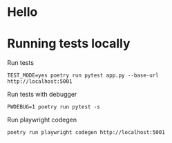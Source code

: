# Hello


# Running tests locally

Run tests

```
TEST_MODE=yes poetry run pytest app.py --base-url http://localhost:5001
```

Run tests with debugger

```
PWDEBUG=1 poetry run pytest -s
```

Run playwright codegen

```
poetry run playwright codegen http://localhost:5001
```